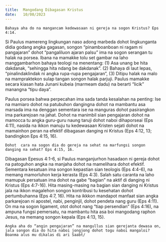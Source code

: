 ```yaml
---
title:  Mangodang Dibagasan Kristus
date:   10/08/2023
---
```


`Bahaya aha do na mangancam kedewasaan ni gereja na sogon Kristus? Eps 4:14.`

Si Paulus mamereng lingkungan naso adong  marbeda dohot lingkunganta didia godang angka gagasan, songon “pinamboanboan ni ragam ni pangajaran” dohot “pangaliluon ajaran palsu” ima na sogon serangan tu halak na porsea. Ibana na mamakke tolu set gambar na laho manggambarhon bahaya teologi na menentang: (1) Asa unang be hita dakdanak, “sehingga hita ndang be dakdanak”. (2) Bahaya di laut lepas, “pinalindaklindak ni angka rupa-rupa pengajaran”, (3) Ditipu halak na malo na mampraktekon sulap tangan songon halak parjuji. Paulus mamakke secara kiasan hata Junani kubeia (marmeam dadu) na berarti “licik” manangna “tipu daya”.

Paulus porsea bahwa perpecahan ima sada tanda kesalahan na penting: Ise na mamiaro dohot na patubuhon dangingna dohot na mambantu asa marsada ima na denggan sementara ise na manguras dohot pasirangkon ima parkarejoan na jahat. Dohot na manimbil sian pengajaran dohot na mamocca tu angka guru-guru naung taruji dohot naboi dihaporseai (Eps 4:11), nasida na ikkon manuju tu kedewasaan Kristen sejati dohot na mamainhon peran na efektif dibagasan danging ni Kristus (Eps 4:12, 13; bandingkon Eps 4:15, 16).

`Dohot  cara na sogon dia do gereja na sehat na marfungsi songon danging na sehat? Eps 4:15, 16.`

Dibagasan Epesus 4:1-6, si Paulus manganjurhon hasadaon ni gereja dohot na patoguhon angka na manjaha dohot na mamelihara dohot efektif. Sementara kesatuan ima songon kepastian sian teologis (Eps 4:4-6), na memang mamorluhon kerja kerasta (Eps 4:3). Salah satu caranta na laho mamupuk persatuan ima dohot na gabe “bagian” na aktif di danging ni Kristus (Eps 4:7-16). Hita masing-masing na bagian sian danging ni Kristus jala na ikkon magalehon songon kontribusi tu kesehatan dohot pertumbuhanna (Eps 4:7, 16). Hita na ikkkon mandapot manfaat sian angka parkarejoan ni apostel, nabi, penginjil, dohot pendeta nang guru (Eps 4:11). On ma na sogon ligament, otot dohot nang “tiap persendian” (Eps 4:16), na ampuna fungsi pemersatu, na mambantu hita asa boi mangodang raphon Jesus, na memang songon kepala (Eps 4:13, 15).

`Angka aha do “angin pengajaran” na mangullus sian gerejanta dewasa on, jala songon dia do hita naboi jongjong dohot togu naboi mangaloi? Boanma alus mu dikalas di ari Saabt/`